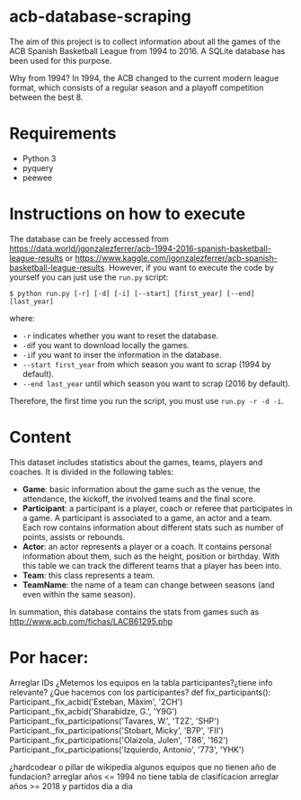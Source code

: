 # acb-database-scraping

The aim of this project is to collect information about all the games of the ACB Spanish Basketball League from 1994 to 2016.  A SQLite database has been used for this purpose.

Why from 1994? In 1994, the ACB changed to the current modern league format, which consists of a regular season and a playoff competition between the best 8. 

# Requirements
* Python 3
* pyquery
* peewee

# Instructions on how to execute
The database can be freely accessed from https://data.world/jgonzalezferrer/acb-1994-2016-spanish-basketball-league-results or https://www.kaggle.com/jgonzalezferrer/acb-spanish-basketball-league-results. However, if you want to execute the code by yourself you can just use the `run.py` script:

```
$ python run.py [-r] [-d] [-i] [--start] [first_year] [--end] [last_year]
```

where:

- `-r` indicates whether you want to reset the database.
- `-d`if you want to download locally the games.
- `-i`if you want to inser the information in the database.
- `--start first_year` from which season you want to scrap (1994 by default).
- `--end last_year` until which season you want to scrap (2016 by default).

Therefore, the first time you run the script, you must use `run.py -r -d -i`.

# Content
This dataset includes statistics about the games, teams, players and coaches. It is divided in the following tables:

* **Game**: basic information about the game such as the venue, the attendance, the kickoff, the involved teams and the final score.
* **Participant**: a participant is a player, coach or referee that participates in a game. A participant is associated to a game, an actor and a team. Each row contains information about different stats such as number of points, assists or rebounds.
* **Actor**: an actor represents a player or a coach. It contains personal information about them, such as the height, position or birthday. With this table we can track the different teams that a player has been into.
* **Team**: this class represents a team.
* **TeamName**: the name of a team can change between seasons (and even within the same season). 

In summation, this database contains the stats from games such as http://www.acb.com/fichas/LACB61295.php


# Por hacer:
Arreglar IDs
¿Metemos los equipos en la tabla participantes?¿tiene info relevante?
¿Que hacemos con los participantes?
        def fix_participants():
        Participant._fix_acbid('Esteban, Màxim', '2CH')
        Participant._fix_acbid('Sharabidze, G.', 'Y9G')
        Participant._fix_participations('Tavares, W.', 'T2Z', 'SHP')
        Participant._fix_participations('Stobart, Micky', 'B7P', 'FII')
        Participant._fix_participations('Olaizola, Julen', 'T86', '162')
        Participant._fix_participations('Izquierdo, Antonio', '773', 'YHK')

¿hardcodear o pillar de wikipedia algunos equipos que no tienen año de fundacion?
arreglar años <= 1994 no tiene tabla de clasificacion
arreglar años >= 2018 y partidos dia a dia